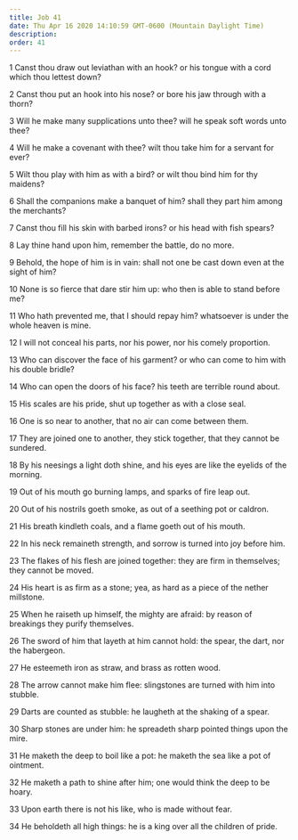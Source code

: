 ```yaml
---
title: Job 41
date: Thu Apr 16 2020 14:10:59 GMT-0600 (Mountain Daylight Time)
description: 
order: 41
---
```


<p>
  1 Canst thou draw out leviathan with an hook? or his tongue with a cord which
  thou lettest down?
</p>
<p>
  2 Canst thou put an hook into his nose? or bore his jaw through with a thorn?
</p>
<p>
  3 Will he make many supplications unto thee? will he speak soft words unto
  thee?
</p>
<p>
  4 Will he make a covenant with thee? wilt thou take him for a servant for
  ever?
</p>
<p>
  5 Wilt thou play with him as with a bird? or wilt thou bind him for thy
  maidens?
</p>
<p>
  6 Shall the companions make a banquet of him? shall they part him among the
  merchants?
</p>
<p>
  7 Canst thou fill his skin with barbed irons? or his head with fish spears?
</p>
<p>8 Lay thine hand upon him, remember the battle, do no more.</p>
<p>
  9 Behold, the hope of him is in vain: shall not one be cast down even at the
  sight of him?
</p>
<p>
  10 None is so fierce that dare stir him up: who then is able to stand before
  me?
</p>
<p>
  11 Who hath prevented me, that I should repay him? whatsoever is under the
  whole heaven is mine.
</p>
<p>
  12 I will not conceal his parts, nor his power, nor his comely proportion.
</p>
<p>
  13 Who can discover the face of his garment? or who can come to him with his
  double bridle?
</p>
<p>
  14 Who can open the doors of his face? his teeth are terrible round about.
</p>
<p>15 His scales are his pride, shut up together as with a close seal.</p>
<p>16 One is so near to another, that no air can come between them.</p>
<p>
  17 They are joined one to another, they stick together, that they cannot be
  sundered.
</p>
<p>
  18 By his neesings a light doth shine, and his eyes are like the eyelids of
  the morning.
</p>
<p>19 Out of his mouth go burning lamps, and sparks of fire leap out.</p>
<p>20 Out of his nostrils goeth smoke, as out of a seething pot or caldron.</p>
<p>21 His breath kindleth coals, and a flame goeth out of his mouth.</p>
<p>
  22 In his neck remaineth strength, and sorrow is turned into joy before him.
</p>
<p>
  23 The flakes of his flesh are joined together: they are firm in themselves;
  they cannot be moved.
</p>
<p>
  24 His heart is as firm as a stone; yea, as hard as a piece of the nether
  millstone.
</p>
<p>
  25 When he raiseth up himself, the mighty are afraid: by reason of breakings
  they purify themselves.
</p>
<p>
  26 The sword of him that layeth at him cannot hold: the spear, the dart, nor
  the habergeon.
</p>
<p>27 He esteemeth iron as straw, and brass as rotten wood.</p>
<p>
  28 The arrow cannot make him flee: slingstones are turned with him into
  stubble.
</p>
<p>29 Darts are counted as stubble: he laugheth at the shaking of a spear.</p>
<p>
  30 Sharp stones are under him: he spreadeth sharp pointed things upon the
  mire.
</p>
<p>
  31 He maketh the deep to boil like a pot: he maketh the sea like a pot of
  ointment.
</p>
<p>
  32 He maketh a path to shine after him; one would think the deep to be hoary.
</p>
<p>33 Upon earth there is not his like, who is made without fear.</p>
<p>
  34 He beholdeth all high things: he is a king over all the children of pride.
</p>
